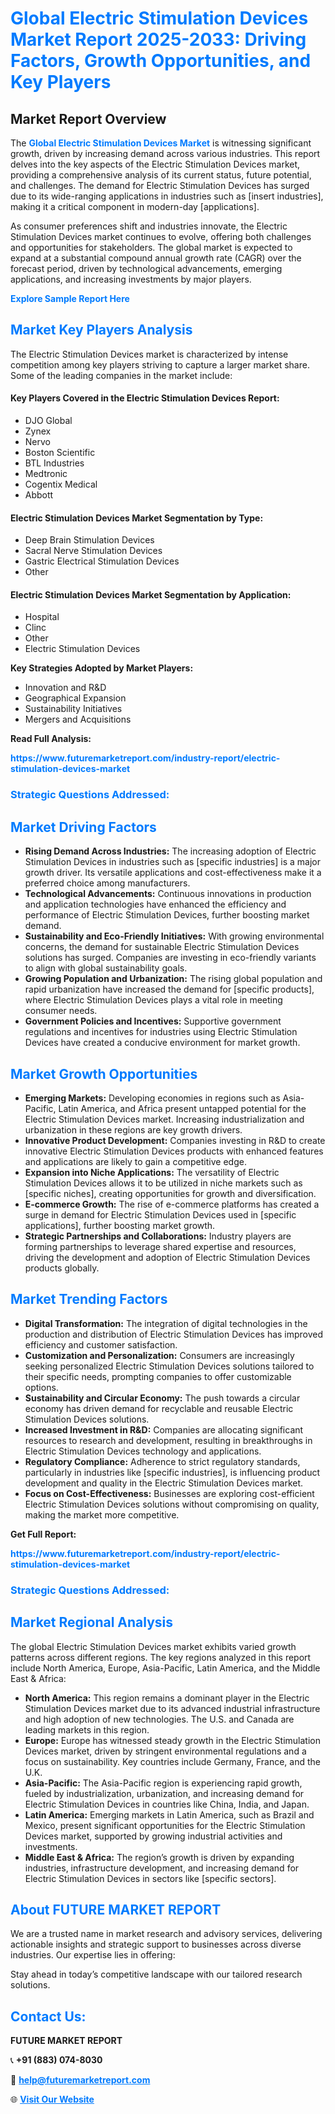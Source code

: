 <h1 style="color: #007BFF;">Global Electric Stimulation Devices Market Report 2025-2033: Driving Factors, Growth Opportunities, and Key Players</h1>

<section id="overview">
<h2>Market Report Overview</h2>
<p>The <a href="https://www.futuremarketreport.com/industry-report/electric-stimulation-devices-market" style="color: #007BFF; text-decoration: none;"><strong>Global Electric Stimulation Devices Market</strong></a> is witnessing significant growth, driven by increasing demand across various industries. This report delves into the key aspects of the Electric Stimulation Devices market, providing a comprehensive analysis of its current status, future potential, and challenges. The demand for Electric Stimulation Devices has surged due to its wide-ranging applications in industries such as [insert industries], making it a critical component in modern-day [applications].</p>
<p>As consumer preferences shift and industries innovate, the Electric Stimulation Devices market continues to evolve, offering both challenges and opportunities for stakeholders. The global market is expected to expand at a substantial compound annual growth rate (CAGR) over the forecast period, driven by technological advancements, emerging applications, and increasing investments by major players.</p>
</section>

<section id="overview">
<p><a href="https://www.futuremarketreport.com/request-sample/reportId=122178" style="color: #007BFF; text-decoration: none;"><strong>Explore Sample Report Here</strong></a></p>
</section>

<section id="key-players">
<h2 style="color: #007BFF;">Market Key Players Analysis</h2>
<p>The Electric Stimulation Devices market is characterized by intense competition among key players striving to capture a larger market share. Some of the leading companies in the market include:</p>
<h4>Key Players Covered in the Electric Stimulation Devices Report:</h4>
<ul><li>DJO Global</li><li>Zynex</li><li>Nervo</li><li>Boston Scientific</li><li>BTL Industries</li><li>Medtronic</li><li>Cogentix Medical</li><li>Abbott</li></ul>
<h4>Electric Stimulation Devices Market Segmentation by Type:</h4>
<ul><li>Deep Brain Stimulation Devices</li><li>Sacral Nerve Stimulation Devices</li><li>Gastric Electrical Stimulation Devices</li><li>Other</li></ul>

<h4>Electric Stimulation Devices Market Segmentation by Application:</h4>
<ul><li>Hospital</li><li>Clinc</li><li>Other</li><li>Electric Stimulation Devices</li></ul>
<p><strong>Key Strategies Adopted by Market Players:</strong></p>
<ul>
<li>Innovation and R&D</li>
<li>Geographical Expansion</li>
<li>Sustainability Initiatives</li>
<li>Mergers and Acquisitions</li>
</ul>
</section>

<section>
<p><strong>Read Full Analysis: </strong></p><a href="https://www.futuremarketreport.com/industry-report/electric-stimulation-devices-market" style="color: #007BFF; text-decoration: none;"><strong>https://www.futuremarketreport.com/industry-report/electric-stimulation-devices-market</strong></a>
<h3 style="color: #007BFF;">Strategic Questions Addressed:</h3>
</section>

<section id="driving-factors">
<h2 style="color: #007BFF;">Market Driving Factors</h2>
<ul>
<li><strong>Rising Demand Across Industries:</strong> The increasing adoption of Electric Stimulation Devices in industries such as [specific industries] is a major growth driver. Its versatile applications and cost-effectiveness make it a preferred choice among manufacturers.</li>
<li><strong>Technological Advancements:</strong> Continuous innovations in production and application technologies have enhanced the efficiency and performance of Electric Stimulation Devices, further boosting market demand.</li>
<li><strong>Sustainability and Eco-Friendly Initiatives:</strong> With growing environmental concerns, the demand for sustainable Electric Stimulation Devices solutions has surged. Companies are investing in eco-friendly variants to align with global sustainability goals.</li>
<li><strong>Growing Population and Urbanization:</strong> The rising global population and rapid urbanization have increased the demand for [specific products], where Electric Stimulation Devices plays a vital role in meeting consumer needs.</li>
<li><strong>Government Policies and Incentives:</strong> Supportive government regulations and incentives for industries using Electric Stimulation Devices have created a conducive environment for market growth.</li>
</ul>
</section>

<section id="growth-opportunities">
<h2 style="color: #007BFF;">Market Growth Opportunities</h2>
<ul>
<li><strong>Emerging Markets:</strong> Developing economies in regions such as Asia-Pacific, Latin America, and Africa present untapped potential for the Electric Stimulation Devices market. Increasing industrialization and urbanization in these regions are key growth drivers.</li>
<li><strong>Innovative Product Development:</strong> Companies investing in R&D to create innovative Electric Stimulation Devices products with enhanced features and applications are likely to gain a competitive edge.</li>
<li><strong>Expansion into Niche Applications:</strong> The versatility of Electric Stimulation Devices allows it to be utilized in niche markets such as [specific niches], creating opportunities for growth and diversification.</li>
<li><strong>E-commerce Growth:</strong> The rise of e-commerce platforms has created a surge in demand for Electric Stimulation Devices used in [specific applications], further boosting market growth.</li>
<li><strong>Strategic Partnerships and Collaborations:</strong> Industry players are forming partnerships to leverage shared expertise and resources, driving the development and adoption of Electric Stimulation Devices products globally.</li>
</ul>
</section>

<section id="trending-factors">
<h2 style="color: #007BFF;">Market Trending Factors</h2>
<ul>
<li><strong>Digital Transformation:</strong> The integration of digital technologies in the production and distribution of Electric Stimulation Devices has improved efficiency and customer satisfaction.</li>
<li><strong>Customization and Personalization:</strong> Consumers are increasingly seeking personalized Electric Stimulation Devices solutions tailored to their specific needs, prompting companies to offer customizable options.</li>
<li><strong>Sustainability and Circular Economy:</strong> The push towards a circular economy has driven demand for recyclable and reusable Electric Stimulation Devices solutions.</li>
<li><strong>Increased Investment in R&D:</strong> Companies are allocating significant resources to research and development, resulting in breakthroughs in Electric Stimulation Devices technology and applications.</li>
<li><strong>Regulatory Compliance:</strong> Adherence to strict regulatory standards, particularly in industries like [specific industries], is influencing product development and quality in the Electric Stimulation Devices market.</li>
<li><strong>Focus on Cost-Effectiveness:</strong> Businesses are exploring cost-efficient Electric Stimulation Devices solutions without compromising on quality, making the market more competitive.</li>
</ul>
</section>

<section>
<p><strong>Get Full Report: </strong></p><a href="https://www.futuremarketreport.com/industry-report/electric-stimulation-devices-market" style="color: #007BFF; text-decoration: none;"><strong>https://www.futuremarketreport.com/industry-report/electric-stimulation-devices-market</strong></a>
<h3 style="color: #007BFF;">Strategic Questions Addressed:</h3>
</section>


<section id="regional-analysis">
<h2 style="color: #007BFF;">Market Regional Analysis</h2>
<p>The global Electric Stimulation Devices market exhibits varied growth patterns across different regions. The key regions analyzed in this report include North America, Europe, Asia-Pacific, Latin America, and the Middle East & Africa:</p>
<ul>
<li><strong>North America:</strong> This region remains a dominant player in the Electric Stimulation Devices market due to its advanced industrial infrastructure and high adoption of new technologies. The U.S. and Canada are leading markets in this region.</li>
<li><strong>Europe:</strong> Europe has witnessed steady growth in the Electric Stimulation Devices market, driven by stringent environmental regulations and a focus on sustainability. Key countries include Germany, France, and the U.K.</li>
<li><strong>Asia-Pacific:</strong> The Asia-Pacific region is experiencing rapid growth, fueled by industrialization, urbanization, and increasing demand for Electric Stimulation Devices in countries like China, India, and Japan.</li>
<li><strong>Latin America:</strong> Emerging markets in Latin America, such as Brazil and Mexico, present significant opportunities for the Electric Stimulation Devices market, supported by growing industrial activities and investments.</li>
<li><strong>Middle East & Africa:</strong> The region’s growth is driven by expanding industries, infrastructure development, and increasing demand for Electric Stimulation Devices in sectors like [specific sectors].</li>
</ul>
</section>

<footer>
<h2 style="color: #007BFF;">About FUTURE MARKET REPORT</h2>
<p>We are a trusted name in market research and advisory services, delivering actionable insights and strategic support to businesses across diverse industries. Our expertise lies in offering:</p>

<p>Stay ahead in today’s competitive landscape with our tailored research solutions.</p>

<h2 style="color: #007BFF;">Contact Us:</h2>
<p><strong>FUTURE MARKET REPORT</strong></p>
<p>📞 <strong>+91 (883) 074-8030</strong></p>
<p>📧 <strong><a href="mailto:help@futuremarketreport.com" style="color: #007BFF;">help@futuremarketreport.com</a></strong></p>
<p>🌐 <strong><a href="https://www.futuremarketreport.com/" style="color: #007BFF;">Visit Our Website</a></strong></p>
</footer>